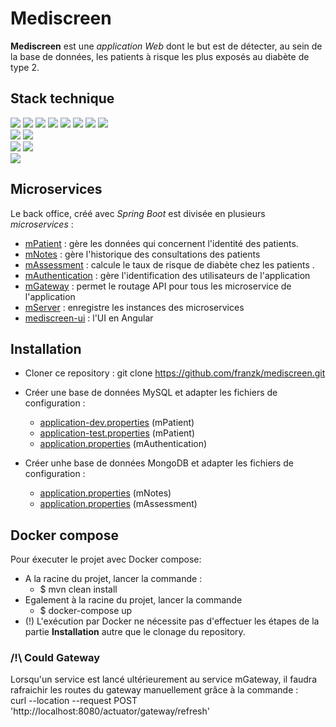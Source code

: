 # Mediscreen

**Mediscreen** est une _application Web_ dont le but est de détecter, au sein de la base de données, les patients à risque les plus exposés au diabète de type 2.

## Stack technique 
<img src="https://img.shields.io/badge/-JAVA%2017-00A7BB?style=for-the-badge&logo=java&logoColor=white"> <img src="https://img.shields.io/badge/-SPRING%20BOOT%203.0.5-6eb442?style=for-the-badge&logo=spring&logoColor=white">
<img src="https://img.shields.io/badge/-SPRING%20SECURITY-1a5900?style=for-the-badge&logo=spring&logoColor=white">
<img src="https://img.shields.io/badge/-SPRING%20WEB-397200?style=for-the-badge&logo=spring&logoColor=white">
<img src="https://img.shields.io/badge/-SPRING%20DATA%20JPA-8db411?style=for-the-badge&logo=spring&logoColor=white">
<img src="https://img.shields.io/badge/-SPRING%20DATA%20MONGODB-8db411?style=for-the-badge&logo=spring&logoColor=white">
<img src="https://img.shields.io/badge/-SPRING%20CLOUD%20GATEWAY-8db411?style=for-the-badge&logo=spring&logoColor=white">
<img src="https://img.shields.io/badge/-NETFLIX%20EUREKA-e71e2f?style=for-the-badge&logo=spring&logoColor=white">
<br><img src="https://img.shields.io/badge/-MYSQL-006189?style=for-the-badge&logo=mysql&logoColor=white"> 
<img src="https://img.shields.io/badge/-MONGODB-6eb442?style=for-the-badge&logo=mongodb&logoColor=white">
<br><img src="https://img.shields.io/badge/-MAVEN-black?style=for-the-badge&logo=apachemaven&logoColor=white">
<img src="https://img.shields.io/badge/-JACOCO-810a00?style=for-the-badge">
<br><img src="https://img.shields.io/badge/-ANGULAR-c41829?style=for-the-badge&logo=angular&logoColor=white"> 

## Microservices
Le back office, créé avec _Spring Boot_ est divisée en plusieurs _microservices_ :   
- [mPatient](mPatient) : gère les données qui concernent l'identité des patients. 
- [mNotes](mNotes) : gère l'historique des consultations des patients
- [mAssessment](mAssessment) : calcule le taux de risque de diabète chez les patients .
- [mAuthentication](mAuthentication) : gère l'identification des utilisateurs de l'application
- [mGateway](mGateway) : permet le routage API pour tous les microservice de l'application
- [mServer](mServer) : enregistre les instances des microservices
- [mediscreen-ui](ui%2Fmediscreen-ui) : l'UI en Angular

## Installation 
- Cloner ce repository : git clone https://github.com/franzk/mediscreen.git
  

- Créer une base de données MySQL et adapter les fichiers de configuration :
  - [application-dev.properties](mPatient%2Fsrc%2Fmain%2Fresources%2Fapplication-dev.properties) (mPatient)
  - [application-test.properties](mPatient%2Fsrc%2Fmain%2Fresources%2Fapplication-test.properties) (mPatient)
  - [application.properties](mAuthentication%2Fsrc%2Fmain%2Fresources%2Fapplication.properties) (mAuthentication)
  

- Créer unhe base de données MongoDB et adapter les fichiers de configuration :
  - [application.properties](mNotes%2Fsrc%2Fmain%2Fresources%2Fapplication.properties) (mNotes)
  - [application.properties](mAssessment%2Fsrc%2Fmain%2Fresources%2Fapplication.properties) (mAssessment)

## Docker compose
Pour éxecuter le projet avec Docker compose: 
  - A la racine du projet, lancer la commande : 
    - $ mvn clean install
  - Egalement à la racine du projet, lancer la commande 
    - $ docker-compose up
  - (!) L'exécution par Docker ne nécessite pas d'effectuer les étapes de la partie **Installation** autre que le clonage du repository.

### /!\ Could Gateway
Lorsqu'un service est lancé ultérieurement au service mGateway, il faudra rafraichir les routes du gateway manuellement grâce à la commande :  
curl --location --request POST 'http://localhost:8080/actuator/gateway/refresh'
